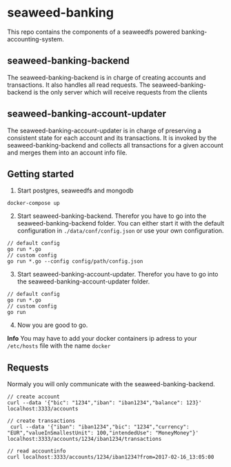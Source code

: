 seaweed-banking
===============

This repo contains the components of a seaweedfs powered banking-accounting-system.

## seaweed-banking-backend
The seaweed-banking-backend is in charge of creating accounts and transactions. It also handles
all read requests. The seaweed-banking-backend is the only server which will receive requests from
the clients

## seaweed-banking-account-updater
The seaweed-banking-account-updater is in charge of preserving a consistent state for each account and
its transactions. It is invoked by the seaweed-banking-backend and collects all transactions for a given account 
and merges them into an account info file. 

## Getting started

1. Start postgres, seaweedfs and mongodb
```
docker-compose up
```

2. Start seaweed-banking-backend. Therefor you have to go into the seaweed-banking-backend folder.
You can either start it with the default configuration in `./data/conf/config.json` or use your own
configuration.
```
// default config
go run *.go
// custom config
go run *.go --config config/path/config.json
```

3. Start seaweed-banking-account-updater. Therefor you have to go into the seaweed-banking-account-updater folder.
```
// default config
go run *.go
// custom config
go run
```

4. Now you are good to go.

**Info**
You may have to add your docker containers ip adress to your `/etc/hosts` file with the name `docker`

## Requests
Normaly you will only communicate with the seaweed-banking-backend.

```
// create account
curl --data '{"bic": "1234","iban": "iban1234","balance": 123}' localhost:3333/accounts

// create transactions
 curl --data '{"iban": "iban1234","bic": "1234","currency": "EUR","valueInSmallestUnit": 100,"intendedUse": "MoneyMoney"}' localhost:3333/accounts/1234/iban1234/transactions

// read accountinfo
curl localhost:3333/accounts/1234/iban1234?from=2017-02-16_13:05:00
```

